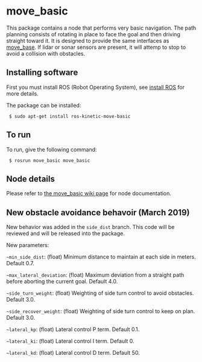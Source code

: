 
# move_basic

This package contains a node that performs very basic navigation.
The path planning consists of rotating in place to face the goal and then
driving straight toward it.  It is designed to provide the same interfaces as 
[move_base](http://wiki.ros.org/move_base). If lidar or sonar sensors are 
present, it will attemp to stop to avoid a collision with obstacles.

## Installing software

First you must install ROS (Robot Operating System),
see [install ROS](http://wiki.ros.org/ROS/Installation) for more details.

The package can be installed:

     $ sudo apt-get install ros-kinetic-move-basic
     
## To run

To run, give the following command:

     $ rosrun move_basic move_basic

## Node details

Please refer to [the move_basic wiki page](http://wiki.ros.org/move_basic) for node documentation.

## New obstacle avoidance behavoir (March 2019)

New behavior was added in the `side_dist` branch.  This code will be reviewed
and will be released into the package.

New parameters:

`~min_side_dist`: (float) Minimum distance to maintain at each side in
meters.  Default 0.7.

`~max_lateral_deviation`: (float) Maximum deviation from a straight path
before aborting the current goal. Default 4.0.

`~side_turn_weight`: (float) Weighting of side turn control to avoid obstacles. Default 3.0.

`~side_recover_weight`: (float) Weighting of side turn control to keep on plan. Default 3.0.

`~lateral_kp`: (float) Lateral control P term. Default 0.1.

`~lateral_ki`: (float) Lateral control I term. Default 0.

`~lateral_kd`: (float) Lateral control D term. Default 50.

